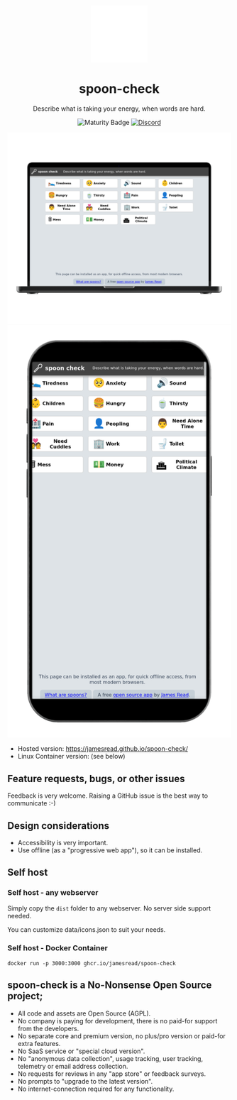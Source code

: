 <div align = "center">
  <img alt = "project logo" src = "logo.png" width = "128" />
  <h1>spoon-check</h1>

Describe what is taking your energy, when words are hard.

![Maturity Badge](https://img.shields.io/badge/maturity-Production-brightgreen)
[![Discord](https://img.shields.io/discord/846737624960860180?label=Discord%20Server)](https://discord.gg/jhYWWpNJ3v)

</div>

![Screenshot](var/screenshots/mainpage-laptop_framed.png)
![Screenshot](var/screenshots/mainpage-phone_framed.png)

* Hosted version: https://jamesread.github.io/spoon-check/
* Linux Container version: (see below)

## Feature requests, bugs, or other issues

Feedback is very welcome. Raising a GitHub issue is the best way to communicate :-)

## Design considerations

* Accessibility is very important.
* Use offline (as a "progressive web app"), so it can be installed.

## Self host

### Self host - any webserver

Simply copy the `dist` folder to any webserver. No server side support needed.

You can customize data/icons.json to suit your needs.

### Self host - Docker Container

```
docker run -p 3000:3000 ghcr.io/jamesread/spoon-check
```

## **spoon-check is a No-Nonsense Open Source project;**

- All code and assets are Open Source (AGPL).
- No company is paying for development, there is no paid-for support from the developers.
- No separate core and premium version, no plus/pro version or paid-for extra features.
- No SaaS service or "special cloud version".
- No "anonymous data collection", usage tracking, user tracking, telemetry or email address collection.
- No requests for reviews in any "app store" or feedback surveys.
- No prompts to "upgrade to the latest version".
- No internet-connection required for any functionality.
